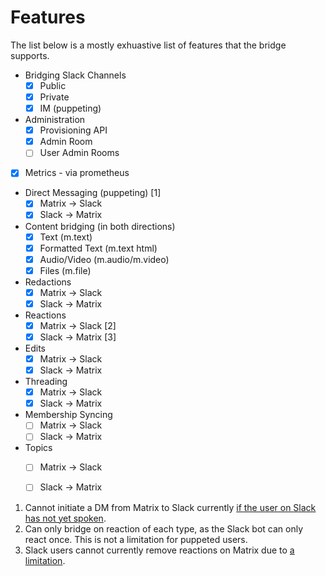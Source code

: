 Features
========

The list below is a mostly exhuastive list of features that
the bridge supports.

- Bridging Slack Channels
    - [x] Public
    - [x] Private
    - [x] IM (puppeting)
- Administration
    - [x] Provisioning API
    - [x] Admin Room
    - [ ] User Admin Rooms
- [x] Metrics - via prometheus
- Direct Messaging (puppeting) [1]
    - [x] Matrix -> Slack
    - [x] Slack -> Matrix
- Content bridging (in both directions)
    - [x] Text (m.text)
    - [x] Formatted Text (m.text html)
    - [x] Audio/Video (m.audio/m.video)
    - [x] Files (m.file)
- Redactions
    - [x] Matrix -> Slack
    - [x] Slack -> Matrix
- Reactions
    - [x] Matrix -> Slack [2]
    - [x] Slack -> Matrix [3]
- Edits
    - [x] Matrix -> Slack
    - [x] Slack -> Matrix
- Threading
    - [x] Matrix -> Slack
    - [x] Slack -> Matrix
- Membership Syncing
    - [ ] Matrix -> Slack
    - [ ] Slack -> Matrix
- Topics
    - [ ] Matrix -> Slack
    - [ ] Slack -> Matrix


1. Cannot initiate a DM from Matrix to Slack currently [if the user
   on Slack has not yet spoken](https://github.com/matrix-org/matrix-appservice-slack/issues/211).
2. Can only bridge on reaction of each type, as the Slack bot
   can only react once. This is not a limitation for puppeted users.
3. Slack users cannot currently remove reactions on Matrix due
   to [a limitation](https://github.com/matrix-org/matrix-appservice-slack/issues/154).